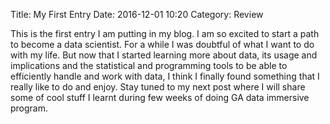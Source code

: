 Title: My First Entry
Date: 2016-12-01 10:20
Category: Review

This is the first entry  I am putting in my blog.  I am so excited to start a path to become a data scientist. For a while I was doubtful of what I want to do with my life. But now that I started learning more about data, its usage and implications and the statistical and programming tools to be able to efficiently handle and work with data, I think I finally found something that I really like to do and enjoy. 
Stay tuned to my next post where I will share some of cool stuff I learnt during few weeks of doing GA data immersive program.
